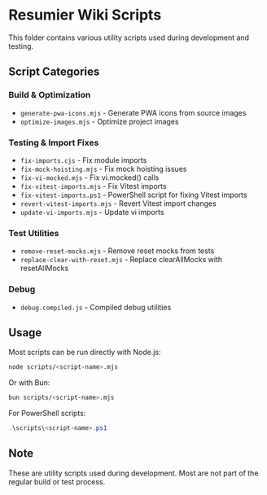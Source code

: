 # Resumier Wiki Scripts

This folder contains various utility scripts used during development and testing.

## Script Categories

### Build & Optimization
- `generate-pwa-icons.mjs` - Generate PWA icons from source images
- `optimize-images.mjs` - Optimize project images

### Testing & Import Fixes
- `fix-imports.cjs` - Fix module imports
- `fix-mock-hoisting.mjs` - Fix mock hoisting issues
- `fix-vi-mocked.mjs` - Fix vi.mocked() calls
- `fix-vitest-imports.mjs` - Fix Vitest imports
- `fix-vitest-imports.ps1` - PowerShell script for fixing Vitest imports
- `revert-vitest-imports.mjs` - Revert Vitest import changes
- `update-vi-imports.mjs` - Update vi imports

### Test Utilities
- `remove-reset-mocks.mjs` - Remove reset mocks from tests
- `replace-clear-with-reset.mjs` - Replace clearAllMocks with resetAllMocks

### Debug
- `debug.compiled.js` - Compiled debug utilities

## Usage

Most scripts can be run directly with Node.js:

```bash
node scripts/<script-name>.mjs
```

Or with Bun:

```bash
bun scripts/<script-name>.mjs
```

For PowerShell scripts:

```powershell
.\scripts\<script-name>.ps1
```

## Note

These are utility scripts used during development. Most are not part of the regular build or test process.

